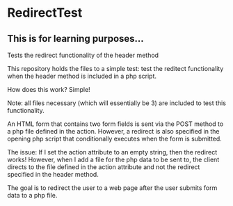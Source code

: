 # RedirectTest

## This is for learning purposes...

Tests the redirect functionality of the header method

This repository holds the files to a simple test: test the reditect functionality when the header method is included in a php script.

How does this work? Simple!

Note: all files necessary (which will essentially be 3) are included to test this functionality.

An HTML form that contains two form fields is sent via the POST method to a php file defined in the action. However, a redirect is also specified in the opening php script that conditionally executes when the form is submitted. 

The issue: If I set the action attribute to an empty string, then the redirect works! However, when I add a file for the php data to be sent to, the client directs to the file defined in the action attribute and not the redirect specified in the header method.

The goal is to redirect the user to a web page after the user submits form data to a php file.